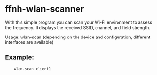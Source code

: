 # ffnh-wlan-scanner

With this simple program you can scan your Wi-Fi environment to assess the frequency.
It displays the received SSID, channel, and field strength.

Usage:
	wlan-scan <interface>
(depending on the device and configuration, different interfaces are available)

## Example:

        wlan-scan client1
